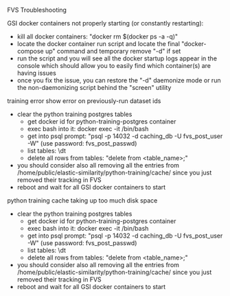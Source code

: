 
FVS Troubleshooting

GSI docker containers not properly starting (or constantly restarting):
* kill all docker containers: "docker rm $(docker ps -a -q)"
* locate the docker container run script and locate the final "docker-compose up" command and temporary remove "-d" if set
* run the script and you will see all the docker startup logs appear in the console which should allow you to easily find which container(s) are having issues
* once you fix the issue, you can restore the "-d" daemonize mode or run the non-daemonizing script behind the "screen" utility

training error show error on previously-run dataset ids
* clear the python training postgres tables
  * get docker id for python-training-postgres container
  * exec bash into it:  docker exec -it <ID> /bin/bash
  * get into psql prompt: "psql -p 14032 -d caching_db -U fvs_post_user -W" (use password: fvs_post_passwd)
  * list tables: \dt
  * delete all rows from tables: "delete from <table_name>;"
* you should consider also all removing all the entries from /home/public/elastic-similarity/python-training/cache/ since you just removed their tracking in FVS
* reboot and wait for all GSI docker containers to start

python training cache taking up too much disk space
* clear the python training postgres tables
  * get docker id for python-training-postgres container
  * exec bash into it:  docker exec -it <ID> /bin/bash
  * get into psql prompt: "psql -p 14032 -d caching_db -U fvs_post_user -W" (use password: fvs_post_passwd)
  * list tables: \dt
  * delete all rows from tables: "delete from <table_name>;"
* you should consider also all removing all the entries from /home/public/elastic-similarity/python-training/cache/ since you just removed their tracking in FVS
* reboot and wait for all GSI docker containers to start

